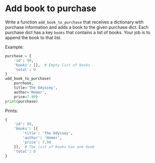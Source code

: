 # Add book to purchase

Write a function `add_book_to_purchase` that receives a dictionary with purchase information and adds a book to the given purchase dict. Each purchase dict has a key `books` that contains a list of books. Your job is to append the book to that list.

Example:

```python
purchase = {
    'id': 99,
    'books': [],  # Empty list of books
    'total': 0
}
add_book_to_purchase(
    purchase,
    title='The Odyssey',
    author='Homer',
    price=7.99)
print(purchase)
```

Prints: 

```python
{
    'id': 99,
    'books': [{
        'title': 'The Odyssey',
        'author': 'Homer',
        'price': 7.99
    }],  # The list of books has one book
    'total': 0
}
```
